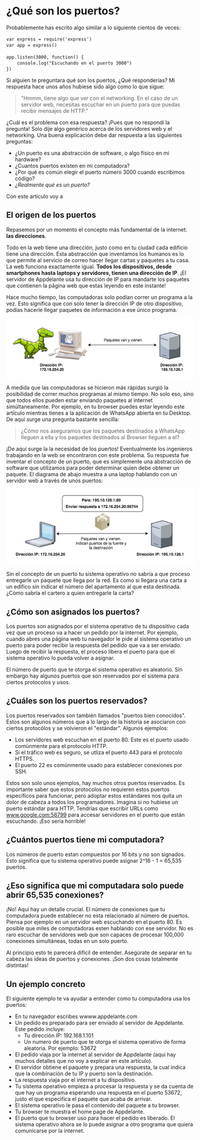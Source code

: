 # ¿Qué son los puertos?

Probablemente has escrito algo similar a lo siguiente cientos de veces:

```
var express = require('express')
var app = express()

app.listen(3000, function() {
	console.log("Escuchando en el puerto 3000")
})
```

Si alguien te preguntara qué son los puertos, ¿Qué responderías? Mi respuesta hace unos años hubiese sido algo como lo que sigue:

> "Hmmm, tiene algo que ver con el networking. En el caso de un servidor web, necesitas escuchar en un puerto para que puedas recibir mensajes de HTTP."

¿Cuál es el problema con esa respuesta? ¡Pues que no respondí la pregunta! Solo dije algo genérico acerca de los servidores web y el networking. Una buena explicación debe dar respuesta a las siguientes preguntas:

- ¿Un puerto es una abstracción de software, o algo físico en mi hardware?
- ¿Cuantos puertos existen en mi computadora?
- ¿Por qué es común elegir el puerto número 3000 cuando escribimos código?
- *¿Realmente qué es un puerto?*

Con este artículo voy a 

## El origen de los puertos

Repasemos por un momento el concepto más fundamental de la internet: **las direcciones**. 

Todo en la web tiene una dirección, justo como en tu ciudad cada edificio tiene una dirección. Esta abstracción que inventamos los humanos es lo que permite al servicio de correo hacer llegar cartas y paquetes a tu casa. La web funciona exactamente igual. __Todos los dispositivos, desde smartphones hasta laptops y servidores, tienen una dirección de IP__. ¡El servidor de Appdelante usa tu dirección de IP para mandarte los paquetes que contienen la página web que estas leyendo en este instante!

Hace mucho tiempo, las computadoras solo podían correr un programa a la vez. Esto significa que con solo tener la dirección IP de otro dispositivo, podías hacerle llegar paquetes de información a ese único programa.

<p align="center">
  <img src="https://github.com/macadev/Appdelante-Articulos/blob/master/imagenes/ports_explained.png"/>
</p>

A medida que las computadoras se hicieron más rápidas surgió la posibilidad de correr muchos programas al mismo tiempo. No solo eso, sino que todos ellos pueden estar enviando paquetes al internet simúltaneamente. Por ejemplo, en tu browser puedes estar leyendo este artículo mientras tienes a la aplicación de WhatsApp abierta en tu Desktop. De aquí surge una pregunta bastante sencilla:

> ¿Cómo nos aseguramos que los paquetes destinados a WhatsApp lleguen a ella y los paquetes destinados al Browser lleguen a el?

¡De aquí surge la la necesidad de los puertos! Eventualmente los ingenieros trabajando en la web se encontraron con este problema. Su respuesta fue inventar el concepto de un puerto, que es simplemente una abstracción de software que utilizamos para poder determinar quien debe obtener un paquete. El diagrama de abajo muestra a una laptop hablando con un servidor web a través de unos puertos:

<p align="center">
  <img src="https://github.com/macadev/Appdelante-Articulos/blob/master/imagenes/ports_explained_2.png"/>
</p>

Sin el concepto de un puerto tu sistema operativo no sabría a que proceso entregarle un paquete que llega por la red. Es como si llegara una carta a un edifico sin indicar el número del apartamento al que esta destinada. ¿Cómo sabría el cartero a quien entregarle la carta?

## ¿Cómo son asignados los puertos?

Los puertos son asignados por el sistema operativo de tu dispositivo cada vez que un proceso va a hacer un pedido por la internet. Por ejemplo, cuando abres una página web tu navegador le pide al sistema operativo un puerto para poder recibir la respuesta del pedido que va a ser enviado. Luego de recibir la respuesta, el proceso libera el puerto para que el sistema operativo lo pueda volver a asignar.

El número de puerto que te otorga el sistema operativo es aleatorio. Sin embargo hay algunos puertos que son reservados por el sistema para ciertos protocolos y usos.

## ¿Cuáles son los puertos reservados?

Los puertos reservados son también llamados "puertos bien conocidos". Estos son algunos números que a lo largo de la historia se asociaron con ciertos protocólos y se volvieron el "estándar". Algunos ejemplos:

- Los servidores web escuchan en el puerto 80. Este es el puerto usado comúnmente para el protocolo HTTP.
- Si el tráfico web es seguro, se utliza el puerto 443 para el protocolo HTTPS.
- El puerto 22 es comúnmente usado para establecer conexiones por SSH.

Estos son solo unos ejemplos, hay muchos otros puertos reservados. Es importante saber que estos protocolos no requieren estos puertos específicos para funcionar, pero adoptar estos estándares nos quita un dolor de cabeza a todos los programadores. Imagina si no hubiese un puerto estándar para HTTP. Tendrías que escribir URLs como www.google.com:56799 para accesar servidores en el puerto que están escuchando. ¡Eso sería horrible!

## ¿Cuántos puertos tiene mi computadora?

Los números de puerto estan compuestos por 16 bits y no son signados. Esto significa que tu sistema operativo puede asignar 2^16 - 1 = 65,535 puertos.

## ¿Eso significa que mi computadara solo puede abrir 65,535 conexiones?

¡No! Aquí hay un detalle crucial. El número de conexiones que tu computadora puede establecer no esta relacionado al número de puertos. Piensa por ejemplo en un servidor web escuchando en el puerto 80. Es posible que miles de computadoras esten hablando con ese servidor. No es raro escuchar de servidores web que son capaces de procesar 100,000 conexiones simultáneas, todas en un solo puerto.

Al principio esto te parecerá difícil de entender. Asegúrate de separar en tu cabeza las ideas de puertos y conexiones. ¡Son dos cosas totalmente distintas!

## Un ejemplo concreto

El siguiente ejemplo te va ayudar a entender como tu computadora usa los puertos:

* En tu navegador escribes wwww.appdelante.com
* Un pedido es preparado para ser enviado al servidor de Appdelante. Este pedido incluye:
	*  Tu dirección IP: 192.168.1.101
	*  Un numero de puerto que te otorga el sistema operativo de forma aleatoria. Por ejemplo: 53672
*  El pedido viaja por la internet al servidor de Appdelante (aqui hay muchos detalles que no voy a explicar en este artículo).
*  El servidor obtiene el paquete y prepara una respuesta, la cual indica que la combinación de tu IP y puerto son la destinación.
*  La respuesta viaja por el internet a tu dispositivo.
*  Tu sistema operativo empieza a procesar la respuesta y se da cuenta de que hay un programa esperando una respuesta en el puerto 53672, justo el que especifica el paquete que acaba de arrivar.
*  El sistema operativo le pasa el contenido del paquete a tu browser.
*  Tu browser te muestra el home page de Appdelante.
*  El puerto que tu browser uso para hacer el pedido es liberado. El sistema operativo ahora se lo puede asignar a otro programa que quiera comunicarse por la internet. 
